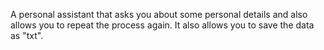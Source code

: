 A personal assistant that asks you about some personal details and also allows you to repeat the process again. It also allows you to save the data as "txt".
